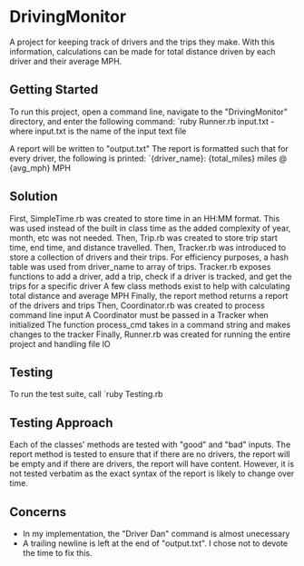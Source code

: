 # DrivingMonitor
A project for keeping track of drivers and the trips they make. With this information, 
calculations can be made for total distance driven by each driver and their average MPH.

## Getting Started
To run this project, open a command line, navigate to the "DrivingMonitor" directory, 
and enter the following command: 
	`ruby Runner.rb input.txt 	- where input.txt is the name of the input text file

A report will be written to "output.txt"
The report is formatted such that for every driver, the following is printed:
	`{driver_name}: {total_miles} miles @ {avg_mph} MPH

## Solution
First, SimpleTime.rb was created to store time in an HH:MM format. 
	This was used instead of the built in class time as the added complexity of year, 
	month, etc was not needed.
Then, Trip.rb was created to store trip start time, end time, and distance travelled.
Then, Tracker.rb was introduced to store a collection of drivers and their trips. 
	For efficiency purposes, a hash table was used from driver_name to array of trips.
	Tracker.rb exposes functions to add a driver, add a trip, check if a driver is tracked,
		and get the trips for a specific driver
	A few class methods exist to help with calculating total distance and average MPH
	Finally, the report method returns a report of the drivers and trips
Then, Coordinator.rb was created to process command line input
	A Coordinator must be passed in a Tracker when initialized
	The function process_cmd takes in a command string and makes changes to the tracker
Finally, Runner.rb was created for running the entire project and handling file IO
	
## Testing
To run the test suite, call
	`ruby Testing.rb
	
## Testing Approach
Each of the classes' methods are tested with "good" and "bad" inputs. 
The report method is tested to ensure that if there are no drivers, the report will be empty
	and if there are drivers, the report will have content. However, it is not tested verbatim 
	as the exact syntax of the report is likely to change over time. 
	
## Concerns
- In my implementation, the "Driver Dan" command is almost unecessary
- A trailing newline is left at the end of "output.txt". 
	I chose not to devote the time to fix this.
